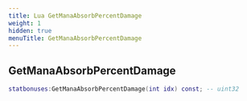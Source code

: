 ```yaml
---
title: Lua GetManaAbsorbPercentDamage
weight: 1
hidden: true
menuTitle: GetManaAbsorbPercentDamage
---
```

## GetManaAbsorbPercentDamage
```lua
statbonuses:GetManaAbsorbPercentDamage(int idx) const; -- uint32
```